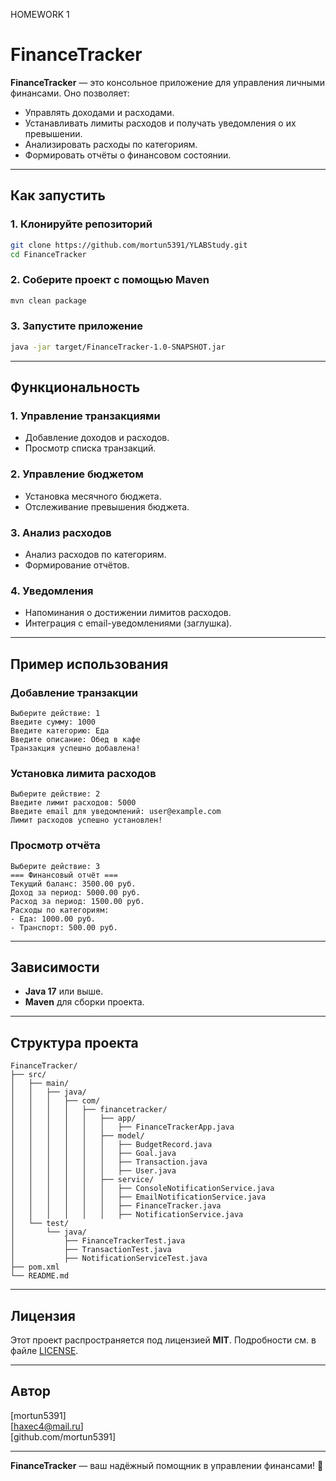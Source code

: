 HOMEWORK 1
# FinanceTracker

**FinanceTracker** — это консольное приложение для управления личными финансами. Оно позволяет:
- Управлять доходами и расходами.
- Устанавливать лимиты расходов и получать уведомления о их превышении.
- Анализировать расходы по категориям.
- Формировать отчёты о финансовом состоянии.

---

## Как запустить

### 1. Клонируйте репозиторий

```bash
git clone https://github.com/mortun5391/YLABStudy.git
cd FinanceTracker
```

### 2. Соберите проект с помощью Maven

```bash
mvn clean package
```

### 3. Запустите приложение

```bash
java -jar target/FinanceTracker-1.0-SNAPSHOT.jar
```

---

## Функциональность

### 1. Управление транзакциями
- Добавление доходов и расходов.
- Просмотр списка транзакций.

### 2. Управление бюджетом
- Установка месячного бюджета.
- Отслеживание превышения бюджета.

### 3. Анализ расходов
- Анализ расходов по категориям.
- Формирование отчётов.

### 4. Уведомления
- Напоминания о достижении лимитов расходов.
- Интеграция с email-уведомлениями (заглушка).

---

## Пример использования

### Добавление транзакции
```plaintext
Выберите действие: 1
Введите сумму: 1000
Введите категорию: Еда
Введите описание: Обед в кафе
Транзакция успешно добавлена!
```

### Установка лимита расходов
```plaintext
Выберите действие: 2
Введите лимит расходов: 5000
Введите email для уведомлений: user@example.com
Лимит расходов успешно установлен!
```

### Просмотр отчёта
```plaintext
Выберите действие: 3
=== Финансовый отчёт ===
Текущий баланс: 3500.00 руб.
Доход за период: 5000.00 руб.
Расход за период: 1500.00 руб.
Расходы по категориям:
- Еда: 1000.00 руб.
- Транспорт: 500.00 руб.
```

---

## Зависимости

- **Java 17** или выше.
- **Maven** для сборки проекта.

---

## Структура проекта

```
FinanceTracker/
├── src/
│   ├── main/
│   │   ├── java/
│   │   │   ├── com/
│   │   │   │   ├── financetracker/
│   │   │   │   │   ├── app/
│   │   │   │   │   │   ├── FinanceTrackerApp.java
│   │   │   │   │   ├── model/
│   │   │   │   │   │   ├── BudgetRecord.java
│   │   │   │   │   │   ├── Goal.java
│   │   │   │   │   │   ├── Transaction.java
│   │   │   │   │   │   ├── User.java
│   │   │   │   │   ├── service/
│   │   │   │   │   │   ├── ConsoleNotificationService.java
│   │   │   │   │   │   ├── EmailNotificationService.java
│   │   │   │   │   │   ├── FinanceTracker.java
│   │   │   │   │   │   ├── NotificationService.java
│   └── test/
│       └── java/
│           ├── FinanceTrackerTest.java
│           ├── TransactionTest.java
│           ├── NotificationServiceTest.java
├── pom.xml
└── README.md
```

---

## Лицензия

Этот проект распространяется под лицензией **MIT**. Подробности см. в файле [LICENSE](LICENSE).

---

## Автор

[mortun5391]  
[haxec4@mail.ru]  
[github.com/mortun5391]

---

**FinanceTracker** — ваш надёжный помощник в управлении финансами! 🚀